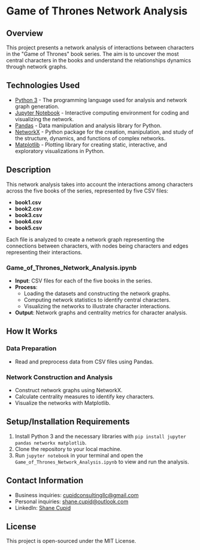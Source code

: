# Game of Thrones Network Analysis

## Overview
This project presents a network analysis of interactions between characters in the "Game of Thrones" book series. The aim is to uncover the most central characters in the books and understand the relationships dynamics through network graphs.

## Technologies Used
- [Python 3](https://www.python.org/doc/) - The programming language used for analysis and network graph generation.
- [Jupyter Notebook](https://jupyter-notebook.readthedocs.io/en/stable/) - Interactive computing environment for coding and visualizing the network.
- [Pandas](https://pandas.pydata.org/docs/) - Data manipulation and analysis library for Python.
- [NetworkX](https://networkx.org/documentation/stable/) - Python package for the creation, manipulation, and study of the structure, dynamics, and functions of complex networks.
- [Matplotlib](https://matplotlib.org/stable/contents.html) - Plotting library for creating static, interactive, and exploratory visualizations in Python.

## Description
This network analysis takes into account the interactions among characters across the five books of the series, represented by five CSV files:

- **book1.csv**
- **book2.csv**
- **book3.csv**
- **book4.csv**
- **book5.csv**

Each file is analyzed to create a network graph representing the connections between characters, with nodes being characters and edges representing their interactions.

### Game_of_Thrones_Network_Analysis.ipynb
- **Input**: CSV files for each of the five books in the series.
- **Process**: 
  - Loading the datasets and constructing the network graphs.
  - Computing network statistics to identify central characters.
  - Visualizing the networks to illustrate character interactions.
- **Output**: Network graphs and centrality metrics for character analysis.

## How It Works

### Data Preparation
- Read and preprocess data from CSV files using Pandas.

### Network Construction and Analysis
- Construct network graphs using NetworkX.
- Calculate centrality measures to identify key characters.
- Visualize the networks with Matplotlib.

## Setup/Installation Requirements
1. Install Python 3 and the necessary libraries with `pip install jupyter pandas networkx matplotlib`.
2. Clone the repository to your local machine.
3. Run `jupyter notebook` in your terminal and open the `Game_of_Thrones_Network_Analysis.ipynb` to view and run the analysis.

## Contact Information
- Business inquiries: [cupidconsultingllc@gmail.com](mailto:cupidconsultingllc@gmail.com)
- Personal inquiries: [shane.cupid@outlook.com](mailto:shane.cupid@outlook.com)
- LinkedIn: [Shane Cupid](https://www.linkedin.com/in/shane-cupid-92a418b4/)

## License
This project is open-sourced under the MIT License.
